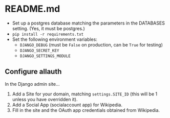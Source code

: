 # README.md

* Set up a postgres database matching the parameters in the DATABASES setting. (Yes, it must be postgres.)
* `pip install -r requirements.txt`
* Set the following environment variables:
    - `DJANGO_DEBUG` (must be `False` on production, can be `True` for testing)
    - `DJANGO_SECRET_KEY`
    - `DJANGO_SETTINGS_MODULE`

## Configure allauth
In the Django admin site...

1. Add a Site for your domain, matching `settings.SITE_ID` (this will be 1 unless you have overridden it).
2. Add a Social App (socialaccount app) for Wikipedia.
3. Fill in the site and the OAuth app credentials obtained from Wikipedia.